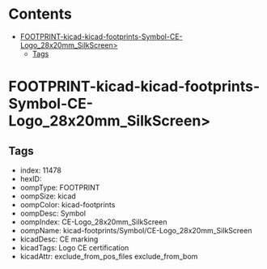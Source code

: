 



Contents
========

* [FOOTPRINT-kicad-kicad-footprints-Symbol-CE-Logo_28x20mm_SilkScreen>](#footprint-kicad-kicad-footprints-symbol-ce-logo_28x20mm_silkscreen)
	* [Tags](#tags)

# FOOTPRINT-kicad-kicad-footprints-Symbol-CE-Logo_28x20mm_SilkScreen>

## Tags

- index: 11478
- hexID: 
- oompType: FOOTPRINT
- oompSize: kicad
- oompColor: kicad-footprints
- oompDesc: Symbol
- oompIndex: CE-Logo_28x20mm_SilkScreen
- oompName: kicad-footprints/Symbol/CE-Logo_28x20mm_SilkScreen
- kicadDesc: CE marking
- kicadTags: Logo CE certification
- kicadAttr: exclude_from_pos_files exclude_from_bom
